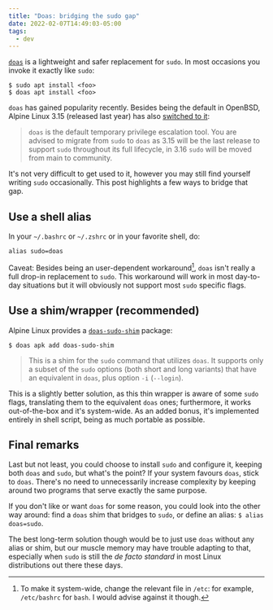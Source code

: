 ```yaml
---
title: "Doas: bridging the sudo gap"
date: 2022-02-07T14:49:03-05:00
tags:
  - dev
---
```


[`doas`][doas] is a lightweight and safer replacement for `sudo`. In most occasions you invoke it exactly like `sudo`:

```shell
$ sudo apt install <foo>
$ doas apt install <foo>
```

`doas` has gained popularity recently. Besides being the default in OpenBSD, Alpine Linux 3.15 (released last year) has also [switched to it](https://wiki.alpinelinux.org/wiki/Release_Notes_for_Alpine_3.15.0#Move_from_sudo_to_doas):

> `doas` is the default temporary privilege escalation tool. You are advised to migrate from `sudo` to `doas` as 3.15 will be the last release to support `sudo` throughout its full lifecycle, in 3.16 `sudo` will be moved from main to community.

It's not very difficult to get used to it, however you may still find yourself writing `sudo` occasionally. This post highlights a few ways to bridge that gap.


## Use a shell alias

In your `~/.bashrc` or `~/.zshrc` or in your favorite shell, do:

```shell
alias sudo=doas
```

Caveat: Besides being an user-dependent workaround[^1], `doas` isn't really a full drop-in replacement to `sudo`. This workaround will work in most day-to-day situations but it will obviously not support most `sudo` specific flags.

## Use a shim/wrapper (recommended)

Alpine Linux provides a [`doas-sudo-shim`](https://pkgs.alpinelinux.org/package/edge/main/x86_64/doas-sudo-shim) package:

```shell
$ doas apk add doas-sudo-shim
```

> This is a shim for the `sudo` command that utilizes `doas`. It supports only a subset of the `sudo` options (both short and long variants) that have an equivalent in `doas`, plus option `-i` (`--login`).

This is a slightly better solution, as this thin wrapper is aware of some `sudo` flags, translating them to the equivalent `doas` ones; furthermore, it works out-of-the-box and it's system-wide. As an added bonus, it's implemented entirely in shell script, being as much portable as possible.

## Final remarks

Last but not least, you could choose to install `sudo` and configure it, keeping both `doas` and `sudo`, but what's the point? If your system favours `doas`, stick to `doas`. There's no need to unnecessarily increase complexity by keeping around two programs that serve exactly the same purpose.

If you don't like or want `doas` for some reason, you could look into the other way around: find a `doas` shim that bridges to `sudo`, or define an alias: `$ alias doas=sudo`.

The best long-term solution though would be to just use `doas` without any alias or shim, but our muscle memory may have trouble adapting to that, especially when `sudo` is still the _de facto standard_ in most Linux distributions out there these days.


[doas]: https://man.openbsd.org/doas

[^1]: To make it system-wide, change the relevant file in `/etc`: for example, `/etc/bashrc` for `bash`. I would advise against it though.
